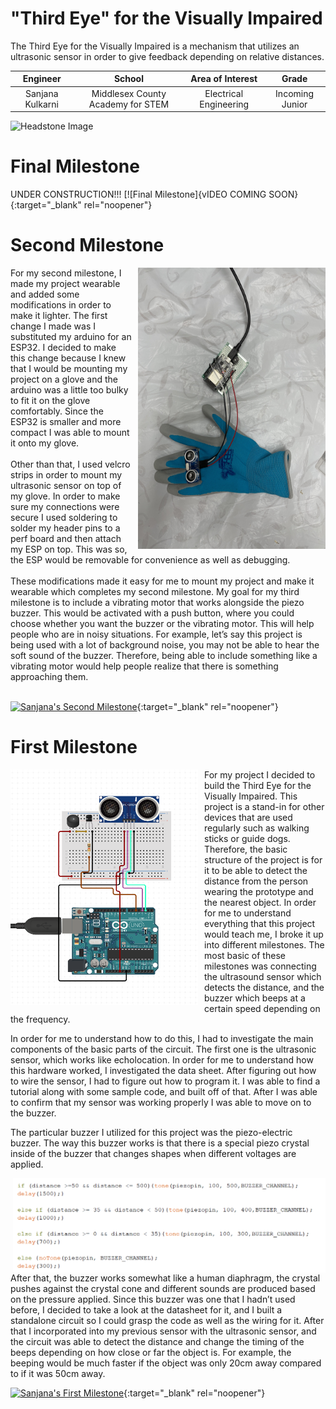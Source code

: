#  "Third Eye" for the Visually Impaired
The Third Eye for the Visually Impaired is a mechanism that utilizes an ultrasonic sensor in order to give feedback depending on relative distances. 

| **Engineer** | **School** | **Area of Interest** | **Grade** |
|:--:|:--:|:--:|:--:|
| Sanjana Kulkarni | Middlesex County Academy for STEM | Electrical Engineering | Incoming Junior

![Headstone Image](https://cdn.discordapp.com/attachments/852976694633955328/859537240241340416/image0.jpg)
  
# Final Milestone
UNDER CONSTRUCTION!!!
[![Final Milestone]{vIDEO COMING SOON}{:target="_blank" rel="noopener"}

# Second Milestone
<HTML>
<img src="Images1/image0.jpg" width=300 height=450 align=left style="float:right; padding-left:10px">
For my second milestone, I made my project wearable and added some modifications in order to make it lighter. The first change I made was I substituted my arduino for an ESP32. I decided to make this change because I knew that I would be mounting my project on a glove and the arduino was a little too bulky to fit it on the glove comfortably. Since the ESP32 is smaller and more compact I was able to mount it onto my glove.
</HTML>  

<br>
<br>
Other than that, I used velcro strips in order to mount my ultrasonic sensor on top of my glove. In order to make sure my connections were secure I used soldering to solder my header pins to a perf board and then attach my ESP on top. This was so, the ESP would be removable for convenience as well as debugging. 

<br>
<br>
These modifications made it easy for me to mount my project and make it wearable which completes my second milestone. My goal for my third milestone is to include a vibrating motor that works alongside the piezo buzzer. This would be activated with a push button, where you could choose whether you want the buzzer or the vibrating motor. This will help people who are in noisy situations. For example, let’s say this project is being used with a lot of background noise, you may not be able to hear the soft sound of the buzzer. Therefore, being able to include something like a vibrating motor would help people realize that there is something approaching them. 

<br>
<br>

[![Sanjana's Second Milestone](https://res.cloudinary.com/marcomontalbano/image/upload/v1625095252/video_to_markdown/images/youtube--mv32639qD8E-c05b58ac6eb4c4700831b2b3070cd403.jpg)](https://youtu.be/mv32639qD8E "Sanjana's Second Milestone"){:target="_blank" rel="noopener"}


# First Milestone
  
  <HTML>
  <img src="Images1/17.06.2021_15.58.34_REC.png" width=300 length=50 align=right style="float:left; padding-right:10px">
   For my project I decided to build the Third Eye for the Visually Impaired. This project is a stand-in for other devices that are used regularly such as walking sticks or guide dogs. Therefore, the basic structure of the project is for it to be able to detect the distance from the person wearing the prototype and the nearest object. In order for me to understand everything that this project would teach me, I broke it up into different milestones. The most basic of these milestones was connecting the ultrasound sensor which detects the distance, and the buzzer which beeps at a certain speed depending on the frequency.
  </HTML>
  
  In order for me to understand how to do this, I had to investigate the main components of the basic parts of the circuit. The first one is the ultrasonic sensor, which works like echolocation. In order for me to understand how this hardware worked, I investigated the data sheet. After figuring out how to wire the sensor, I had to figure out how to program it. I was able to find a tutorial along with some sample code, and built off of that. After I was able to confirm that my sensor was working properly I was able to move on to the buzzer. 
  
  The particular buzzer I utilized for this project was the piezo-electric buzzer. The way this buzzer works is that there is a special piezo crystal inside of the buzzer that changes shapes when different voltages are applied. 
  <HTML>
  <img src= "Images1/29.06.2021_17.25.45_REC.png" width=500 align=left style= "float:right;padding-left:10px">
  
   After that, the buzzer works somewhat like a human diaphragm, the crystal pushes against the crystal cone and different sounds are produced based on the pressure applied. Since this buzzer was one that I hadn’t used before, I decided to take a look at the datasheet for it, and I built a standalone circuit so I could grasp the code as well as the wiring for it. After that I incorporated into my previous sensor with the ultrasonic sensor, and the circuit was able to detect the distance and change the timing of the beeps depending on how close or far the object is. For example, the beeping would be much faster if the object was only 20cm away compared to if it was 50cm away. 
</HTML>


[![Sanjana's First Milestone](https://res.cloudinary.com/marcomontalbano/image/upload/v1624479130/video_to_markdown/images/youtube--tTKjn9KAA4s-c05b58ac6eb4c4700831b2b3070cd403.jpg)](https://www.youtube.com/watch?v=tTKjn9KAA4s "Sanjana's First Milestone"){:target="_blank" rel="noopener"}

